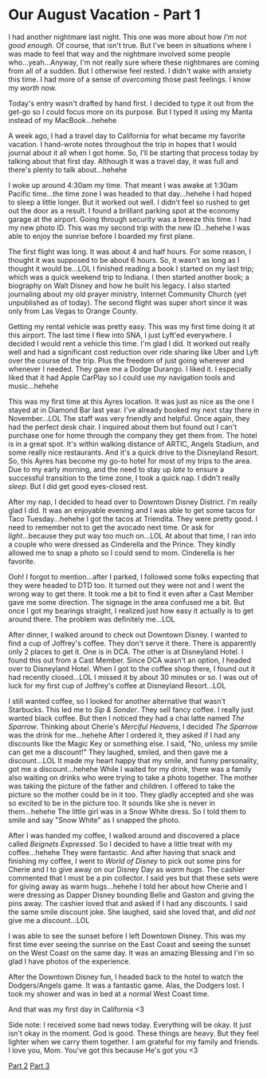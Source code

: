 # Our August Vacation - Part 1

I had another nightmare last night. This one was more about how *I'm not good enough*. Of course, that isn't true. But I've been in situations where I was made to feel that way and the nightmare involved some people who...yeah...Anyway, I'm not really sure where these nightmares are coming from all of a sudden. But I otherwise feel rested. I didn't wake with anxiety this time. I had more of a sense of *overcoming* those past feelings. I know my *worth* now.

Today's entry wasn't drafted by hand first. I decided to type it out from the get-go so I could focus more on its purpose. But I typed it using my Manta instead of my MacBook...hehehe

A week ago, I had a travel day to California for what became my favorite vacation. I hand-wrote notes throughout the trip in hopes that I would journal about it all when I got home. So, I'll be starting that process today by talking about that first day. Although it was a travel day, it was full and there's plenty to talk about...hehehe

I woke up around 4:30am my time. That meant I was awake at 1:30am Pacific time...the time zone I was headed to that day...hehehe I had hoped to sleep a little longer. But it worked out well. I didn't feel so rushed to get out the door as a result. I found a brilliant parking spot at the economy garage at the airport. Going through security was a breeze this time. I had my new photo ID. This was my second trip with the new ID...hehehe I was able to enjoy the sunrise before I boarded my first plane.

The first flight was long. It was about 4 and half hours. For some reason, I thought it was supposed to be about 6 hours. So, it wasn't as long as I thought it would be...LOL I finished reading a book I started on my last trip; which was a quick weekend trip to Indiana. I then started another book; a biography on Walt Disney and how he built his legacy. I also started journaling about my old prayer ministry, Internet Community Church (yet unpublished as of today). The second flight was super short since it was only from Las Vegas to Orange County.

Getting my rental vehicle was pretty easy. This was my first time doing it at this airport. The last time I flew into SNA, I just Lyft'ed everywhere. I decided I would rent a vehicle this time. I'm glad I did. It worked out really well and had a significant cost reduction over ride sharing like Uber and Lyft over the course of the trip. Plus the freedom of just going wherever and whenever I needed. They gave me a Dodge Durango. I liked it. I especially liked that it had Apple CarPlay so I could use *my* navigation tools and music...hehehe

This was my first time at this Ayres location. It was just as nice as the one I stayed at in Diamond Bar last year. I've already booked my next stay there in November...LOL The staff was very friendly and helpful. Once again, they had the perfect desk chair. I inquired about them but found out I can't purchase one for home through the company they get them from. The hotel is in a great spot. It's within walking distance of ARTIC, Angels Stadium, and some really nice restaurants. And it's a quick drive to the Disneyland Resort. So, this Ayres has become my go-to hotel for most of my trips to the area. Due to my early morning, and the need to stay up *late* to ensure a successful transition to the time zone, I took a quick nap. I didn't really *sleep*. But I did get good eyes-closed rest.

After my nap, I decided to head over to Downtown Disney District. I'm really glad I did. It was an enjoyable evening and I was able to get some tacos for Taco Tuesday...hehehe I got the tacos at Triendita. They were pretty good. I need to remember not to get the avocado next time. Or ask for *light*...because they put way too much on...LOL At about that time, I ran into a couple who were dressed as Cinderella and the Prince. They kindly allowed me to snap a photo so I could send to mom. Cinderella is her favorite.

Ooh! I forgot to mention...after I parked, I followed some folks expecting that they were headed to DTD too. It turned out they were not and I went the wrong way to get there. It took me a bit to find it even after a Cast Member gave me some direction. The signage in the area confused me a bit. But once I got my bearings straight, I realized just how easy it actually is to get around there. The problem was definitely me...LOL

After dinner, I walked around to check out Downtown Disney. I wanted to find a cup of Joffrey's coffee. They don't serve it there. There is apparently only 2 places to get it. One is in DCA. The other is at Disneyland Hotel. I found this out from a Cast Member. Since DCA wasn't an option, I headed over to Disneyland Hotel. When I got to the coffee shop there, I found out it had recently closed...LOL I missed it by about 30 minutes or so. I was out of luck for my first cup of Joffrey's coffee at Disneyland Resort...LOL

I still wanted coffee, so I looked for another alternative that wasn't Starbucks. This led me to *Sip & Sonder*. They sell fancy coffee. I really just wanted black coffee. But then I noticed they had a chai latte named *The Sparrow*. Thinking about Cherie's *Merciful Heavens*, I decided *The Sparrow* was the drink for me...hehehe After I ordered it, they asked if I had any discounts like the Magic Key or something else. I said, "No, unless my smile can get me a discount!" They laughed, smiled, and then gave me a discount...LOL It made my heart happy that my smile, and funny personality, got me a discount...hehehe While I waited for my drink, there was a family also waiting on drinks who were trying to take a photo together. The mother was taking the picture of the father and children. I offered to take the picture so the mother could be in it too. They gladly accepted and she was so excited to be in the picture too. It sounds like she is never in them...hehehe The little girl was in a Snow White dress. So I told them to smile and say "Snow White" as I snapped the photo.

After I was handed my coffee, I walked around and discovered a place called *Beignets Expressed*. So I decided to have a little treat with my coffee...hehehe They were fantastic. And after having that snack and finishing my coffee, I went to *World of Disney* to pick out some pins for Cherie and I to give away on our Disney Day as *warm hugs*. The cashier commented that I must be a pin collector. I said yes but that these sets were for giving away as warm hugs...hehehe I told her about how Cherie and I were dressing as Dapper Disney bounding Belle and Gaston and giving the pins away. The cashier loved that and asked if I had any discounts. I said the same smile discount joke. She laughed, said she loved that, and *did not* give me a discount...LOL

I was able to see the sunset before I left Downtown Disney. This was my first time ever seeing the sunrise on the East Coast and seeing the sunset on the West Coast on the same day. It was an amazing Blessing and I'm so glad I have photos of the experience.

After the Downtown Disney fun, I headed back to the hotel to watch the Dodgers/Angels game. It was a fantastic game. Alas, the Dodgers lost. I took my shower and was in bed at a normal West Coast time.

And that was my first day in California <3

Side note: I received some bad news today. Everything will be okay. It just isn't okay in the moment. God is good. These things are heavy. But they feel lighter when we carry them together. I am grateful for my family and friends. I love you, Mom. You've got this because He's got you <3

[Part 2](./21_our-august-vacation-part-2)
[Part 3](../09/04_our-august-vacation-part-3)